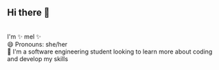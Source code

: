 ## Hi there 👋

<br>I'm ✨ mel ✨
<br>😄 Pronouns: she/her
<br>🌱 I'm a software engineering student looking to learn more about coding and develop my skills




<!--
**deviveirosmel/deviveirosmel** is a ✨ _special_ ✨ repository because its `README.md` (this file) appears on your GitHub profile.

Here are some ideas to get you started:

- 🔭 I’m currently working on ...
- 🌱 I’m currently learning ...
- 👯 I’m looking to collaborate on ...
- 🤔 I’m looking for help with ...
- 💬 Ask me about ...
- 📫 How to reach me: ...
- 😄 Pronouns: ...
- ⚡ Fun fact: ...
-->
